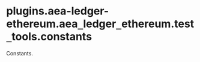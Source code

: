 <a id="plugins.aea-ledger-ethereum.aea_ledger_ethereum.test_tools.constants"></a>

# plugins.aea-ledger-ethereum.aea`_`ledger`_`ethereum.test`_`tools.constants

Constants.

